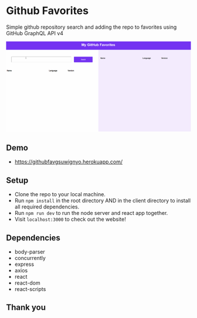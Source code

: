 # Github Favorites
Simple github repository search and adding the repo to favorites using GitHub GraphQL API v4

![GithubFav](https://raw.githubusercontent.com/suwignyo/githubfavorites/master/client/screenshot/githubfav-demo.gif)

## Demo

- https://githubfavgsuwignyo.herokuapp.com/ 

## Setup

- Clone the repo to your local machine.
- Run `npm install` in the root directory AND in the client directory to install all required dependencies. 
- Run `npm run dev` to run the node server and react app together. 
- Visit `localhost:3000` to check out the website!

## Dependencies

 - body-parser
- concurrently
- express
- axios
- react
- react-dom
- react-scripts

## Thank you
